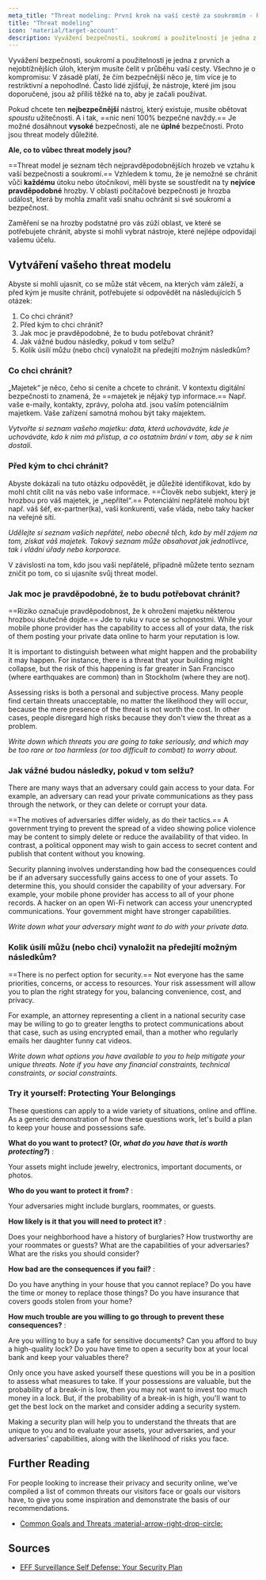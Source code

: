```yaml
---
meta_title: "Threat modeling: První krok na vaší cestě za soukromím - Privacy Guides"
title: "Threat modeling"
icon: 'material/target-account'
description: Vyvážení bezpečnosti, soukromí a použitelnosti je jedna z prvních a nejobtížnějších úloh, kterým musíte čelit v průběhu vaší cesty.
---
```


Vyvážení bezpečnosti, soukromí a použitelnosti je jedna z prvních a nejobtížnějších úloh, kterým musíte čelit v průběhu vaší cesty. Všechno je o kompromisu: V zásadě platí, že čím bezpečnější něco je, tím více je to restriktivní a nepohodlné. Často lidé zjišťují, že nástroje, které jim jsou doporučené, jsou až příliš těžké na to, aby je začali používat.

Pokud chcete ten **nejbezpečnější** nástroj, který existuje, musíte obětovat *spoustu* užitečnosti. A i tak, ==nic není 100% bezpečné navždy.== Je možné dosáhnout **vysoké** bezpečnosti, ale ne **úplné** bezpečnosti. Proto jsou threat modely důležité.

**Ale, co to vůbec threat modely jsou?**

==Threat model je seznam těch nejpravděpodobnějších hrozeb ve vztahu k vaší bezpečnosti a soukromí.== Vzhledem k tomu, že je nemožné se chránit vůči **každému** útoku nebo útočníkovi, měli byste se soustředit na ty **nejvíce pravděpodobné** hrozby. V oblasti počítačové bezpečnosti je hrozba událost, která by mohla zmařit vaši snahu ochránit si své soukromí a bezpečnost.

Zaměření se na hrozby podstatné pro vás zúží oblast, ve které se potřebujete chránit, abyste si mohli vybrat nástroje, které nejlépe odpovídají vašemu účelu.

## Vytváření vašeho threat modelu

Abyste si mohli ujasnit, co se může stát věcem, na kterých vám záleží, a před kým je musíte chránit, potřebujete si odpovědět na následujících 5 otázek:

1. Co chci chránit?
2. Před kým to chci chránit?
3. Jak moc je pravděpodobné, že to budu potřebovat chránit?
4. Jak vážné budou následky, pokud v tom selžu?
5. Kolik úsilí můžu (nebo chci) vynaložit na předejití možným následkům?

### Co chci chránit?

„Majetek“ je něco, čeho si ceníte a chcete to chránit. V kontextu digitální bezpečnosti to znamená, že ==majetek je nějaký typ informace.== Např. vaše e-maily, kontakty, zprávy, poloha atd. jsou vaším potenciálním majetkem. Vaše zařízení samotná mohou být taky majektem.

*Vytvořte si seznam vašeho majetku: data, která uchováváte, kde je uchováváte, kdo k nim má přístup, a co ostatním brání v tom, aby se k nim dostali.*

### Před kým to chci chránit?

Abyste dokázali na tuto otázku odpovědět, je důležité identifikovat, kdo by mohl chtít cílit na vás nebo vaše informace. ==Člověk nebo subjekt, který je hrozbou pro váš majetek, je „nepřítel“.== Potenciální nepřátelé mohou být např. váš šéf, ex-partner(ka), vaši konkurenti, vaše vláda, nebo taky hacker na veřejné síti.

*Udělejte si seznam vašich nepřátel, nebo obecně těch, kdo by měl zájem na tom, získat váš majetek. Takový seznam může obsahovat jak jednotlivce, tak i vládní úřady nebo korporace.*

V závislosti na tom, kdo jsou vaši nepřátelé, případně můžete tento seznam zničit po tom, co si ujasníte svůj threat model.

### Jak moc je pravděpodobné, že to budu potřebovat chránit?

==Riziko označuje pravděpodobnost, že k ohrožení majetku některou hrozbou skutečně dojde.== Jde to ruku v ruce se schopnostmi. While your mobile phone provider has the capability to access all of your data, the risk of them posting your private data online to harm your reputation is low.

It is important to distinguish between what might happen and the probability it may happen. For instance, there is a threat that your building might collapse, but the risk of this happening is far greater in San Francisco (where earthquakes are common) than in Stockholm (where they are not).

Assessing risks is both a personal and subjective process. Many people find certain threats unacceptable, no matter the likelihood they will occur, because the mere presence of the threat is not worth the cost. In other cases, people disregard high risks because they don't view the threat as a problem.

*Write down which threats you are going to take seriously, and which may be too rare or too harmless (or too difficult to combat) to worry about.*

### Jak vážné budou následky, pokud v tom selžu?

There are many ways that an adversary could gain access to your data. For example, an adversary can read your private communications as they pass through the network, or they can delete or corrupt your data.

==The motives of adversaries differ widely, as do their tactics.== A government trying to prevent the spread of a video showing police violence may be content to simply delete or reduce the availability of that video. In contrast, a political opponent may wish to gain access to secret content and publish that content without you knowing.

Security planning involves understanding how bad the consequences could be if an adversary successfully gains access to one of your assets. To determine this, you should consider the capability of your adversary. For example, your mobile phone provider has access to all of your phone records. A hacker on an open Wi-Fi network can access your unencrypted communications. Your government might have stronger capabilities.

*Write down what your adversary might want to do with your private data.*

### Kolik úsilí můžu (nebo chci) vynaložit na předejití možným následkům?

==There is no perfect option for security.== Not everyone has the same priorities, concerns, or access to resources. Your risk assessment will allow you to plan the right strategy for you, balancing convenience, cost, and privacy.

For example, an attorney representing a client in a national security case may be willing to go to greater lengths to protect communications about that case, such as using encrypted email, than a mother who regularly emails her daughter funny cat videos.

*Write down what options you have available to you to help mitigate your unique threats. Note if you have any financial constraints, technical constraints, or social constraints.*

### Try it yourself: Protecting Your Belongings

These questions can apply to a wide variety of situations, online and offline. As a generic demonstration of how these questions work, let's build a plan to keep your house and possessions safe.

**What do you want to protect? (Or, *what do you have that is worth protecting?*)**
:

Your assets might include jewelry, electronics, important documents, or photos.

**Who do you want to protect it from?**
:

Your adversaries might include burglars, roommates, or guests.

**How likely is it that you will need to protect it?**
:

Does your neighborhood have a history of burglaries? How trustworthy are your roommates or guests? What are the capabilities of your adversaries? What are the risks you should consider?

**How bad are the consequences if you fail?**
:

Do you have anything in your house that you cannot replace? Do you have the time or money to replace those things? Do you have insurance that covers goods stolen from your home?

**How much trouble are you willing to go through to prevent these consequences?**
:

Are you willing to buy a safe for sensitive documents? Can you afford to buy a high-quality lock? Do you have time to open a security box at your local bank and keep your valuables there?

Only once you have asked yourself these questions will you be in a position to assess what measures to take. If your possessions are valuable, but the probability of a break-in is low, then you may not want to invest too much money in a lock. But, if the probability of a break-in is high, you'll want to get the best lock on the market and consider adding a security system.

Making a security plan will help you to understand the threats that are unique to you and to evaluate your assets, your adversaries, and your adversaries' capabilities, along with the likelihood of risks you face.

## Further Reading

For people looking to increase their privacy and security online, we've compiled a list of common threats our visitors face or goals our visitors have, to give you some inspiration and demonstrate the basis of our recommendations.

- [Common Goals and Threats :material-arrow-right-drop-circle:](common-threats.md)

## Sources

- [EFF Surveillance Self Defense: Your Security Plan](https://ssd.eff.org/en/module/your-security-plan)
